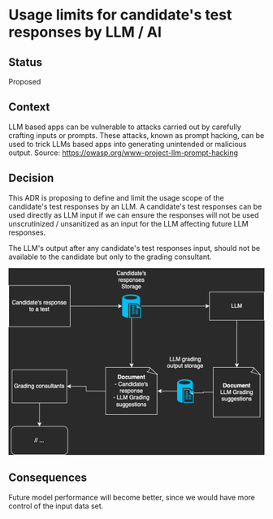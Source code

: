 # Usage limits for candidate's test responses by LLM / AI 

## Status

Proposed

## Context

LLM based apps can be vulnerable to attacks carried out by carefully crafting inputs or prompts.
These attacks, known as prompt hacking, can be used to trick LLMs based apps into generating unintended or malicious output. Source: https://owasp.org/www-project-llm-prompt-hacking

## Decision

This ADR is proposing to define and limit the usage scope of the candidate's test responses by an LLM.
A candidate's test responses can be used directly as LLM input if we can ensure the responses will not be used unscrutinized / unsanitized as an input for the LLM affecting future LLM responses.

The LLM's output after any candidate's test responses input, should not be available to the candidate but only to the grading consultant. 

![Candidate's response to LLM general flow](ADR001.png)

## Consequences

Future model performance will become better, since we would have more control of the input data set.

